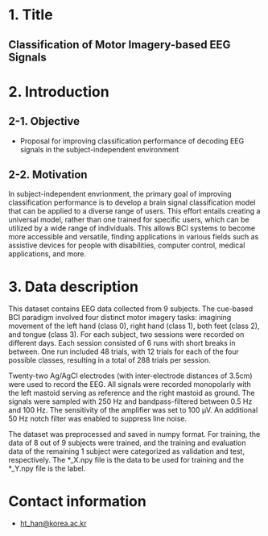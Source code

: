 # 1. Title
## Classification of Motor Imagery-based EEG Signals

# 2. Introduction
## 2-1. Objective
* Proposal for improving classification performance of decoding EEG signals in the subject-independent environment
## 2-2. Motivation
In subject-independent envrionment, the primary goal of improving classification performance is to develop a brain signal classification model that can be applied to a diverse range of users. This effort entails creating a universal model, rather than one trained for specific users, which can be utilized by a wide range of individuals. This allows BCI systems to become more accessible and versatile, finding applications in various fields such as assistive devices for people with disabilities, computer control, medical applications, and more.
# 3. Data description
This dataset contains EEG data collected from 9 subjects. The cue-based BCI paradigm involved four distinct motor imagery tasks: imagining movement of the left hand (class 0), right hand (class 1), both feet (class 2), and tongue (class 3). For each subject, two sessions were recorded on different days. Each session consisted of 6 runs with short breaks in between. One run included 48 trials, with 12 trials for each of the four possible classes, resulting in a total of 288 trials per session.

Twenty-two Ag/AgCl electrodes (with inter-electrode distances of 3.5cm) were used to record the EEG. All signals were recorded monopolarly with the left mastoid serving as reference and the right mastoid as ground. The signals were sampled with 250 Hz and bandpass-filtered between 0.5 Hz and 100 Hz. The sensitivity of the amplifier was set to 100 μV. An additional 50 Hz notch filter was enabled to suppress line noise.

The dataset was preprocessed and saved in numpy format. For training, the data of 8 out of 9 subjects were trained, and the training and evaluation data of the remaining 1 subject were categorized as validation and test, respectively. The *_X.npy file is the data to be used for training and the *_Y.npy file is the label.

# Contact information
* ht_han@korea.ac.kr
